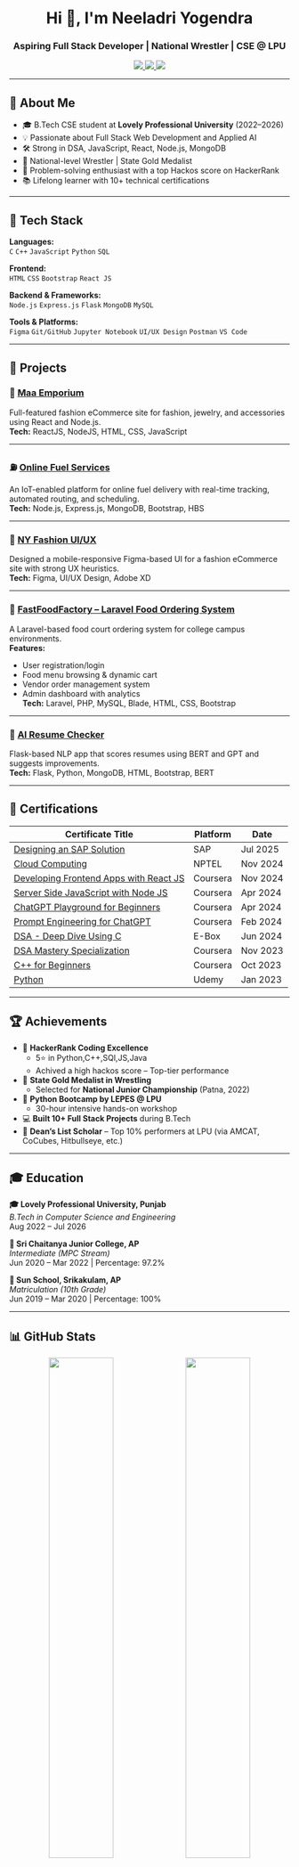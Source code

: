 <h1 align="center">Hi 👋, I'm Neeladri Yogendra</h1>
<h3 align="center">Aspiring Full Stack Developer | National Wrestler | CSE @ LPU</h3>

<p align="center">
  <a href="https://www.linkedin.com/in/yogendra-neeladri-37b60224b/" target="_blank">
    <img src="https://img.shields.io/badge/LinkedIn-YogendraNeeladri-blue?style=flat-square&logo=linkedin" />
  </a>
  <a href="https://github.com/YogendraNeeladri" target="_blank">
    <img src="https://img.shields.io/badge/GitHub-YogendraNeeladri-black?style=flat-square&logo=github" />
  </a>
  <a href="mailto:yogiyadav1970@gmail.com">
    <img src="https://img.shields.io/badge/Email-yogiyadav1970@gmail.com-red?style=flat-square&logo=gmail" />
  </a>
</p>

---

## 💼 About Me

- 🎓 B.Tech CSE student at **Lovely Professional University** (2022–2026)  
- 💡 Passionate about Full Stack Web Development and Applied AI  
- 🛠️ Strong in DSA, JavaScript, React, Node.js, MongoDB  
- 🥇 National-level Wrestler | State Gold Medalist  
- 🎯 Problem-solving enthusiast with a top Hackos score on HackerRank  
- 📚 Lifelong learner with 10+ technical certifications

---

## 🔧 Tech Stack

**Languages:**  
`C` `C++` `JavaScript` `Python` `SQL`

**Frontend:**  
`HTML` `CSS` `Bootstrap` `React JS`

**Backend & Frameworks:**  
`Node.js` `Express.js` `Flask` `MongoDB` `MySQL`

**Tools & Platforms:**  
`Figma` `Git/GitHub` `Jupyter Notebook` `UI/UX Design` `Postman` `VS Code`

---

## 🚀 Projects

### 👗 [Maa Emporium](https://github.com/YogendraNeeladri/MaaEmporium)  
Full-featured fashion eCommerce site for fashion, jewelry, and accessories using React and Node.js.  
**Tech:** ReactJS, NodeJS, HTML, CSS, JavaScript  

---

### ⛽ [Online Fuel Services](https://github.com/YogendraNeeladri/E-Commerce-Website-Frontend-Backend-Online-Fuel-Services)  
An IoT-enabled platform for online fuel delivery with real-time tracking, automated routing, and scheduling.  
**Tech:** Node.js, Express.js, MongoDB, Bootstrap, HBS  

---

### 🎨 [NY Fashion UI/UX](https://github.com/YogendraNeeladri/NY-Fashion-UI-UX)  
Designed a mobile-responsive Figma-based UI for a fashion eCommerce site with strong UX heuristics.  
**Tech:** Figma, UI/UX Design, Adobe XD  

---

### 🍔 [FastFoodFactory – Laravel Food Ordering System](https://github.com/YogendraNeeladri/FastFoodFactory-laravel)  
A Laravel-based food court ordering system for college campus environments.  
**Features:**  
- User registration/login  
- Food menu browsing & dynamic cart  
- Vendor order management system  
- Admin dashboard with analytics  
**Tech:** Laravel, PHP, MySQL, Blade, HTML, CSS, Bootstrap   

---

### 🤖 [AI Resume Checker](https://github.com/YogendraNeeladri/AIResumeChecker) 
Flask-based NLP app that scores resumes using BERT and GPT and suggests improvements.  
**Tech:** Flask, Python, MongoDB, HTML, Bootstrap, BERT  

---

## 📜 Certifications

| Certificate Title | Platform | Date |
|------------------|----------|------|
| [Designing an SAP Solution](https://www.coursera.org/account/accomplishments/verify/5G8LKXRCE8BH) | SAP | Jul 2025 |
| [Cloud Computing](https://archive.nptel.ac.in/content/noc/NOC24/SEM2/Ecertificates/106/noc24-cs118/Course/NPTEL24CS118S167020308604433082.pdf) | NPTEL | Nov 2024 |
| [Developing Frontend Apps with React JS](https://www.coursera.org/account/accomplishments/verify/5RFIPEPOFDDA) | Coursera | Nov 2024 |
| [Server Side JavaScript with Node JS](https://www.coursera.org/account/accomplishments/verify/NDJPRD2VZ4LK) | Coursera | Apr 2024 |
| [ChatGPT Playground for Beginners](https://www.coursera.org/account/accomplishments/verify/CSV6WPTF7EM7) | Coursera | Apr 2024 |
| [Prompt Engineering for ChatGPT](https://www.coursera.org/account/accomplishments/verify/P3CU666RRTW5) | Coursera | Feb 2024 |
| [DSA - Deep Dive Using C](https://apipro.e-box.co.in/course/previewCourseCompletionCertificate?code=98bd472c-b6a2-4be0-aa94-6afcf8130c3b) | E-Box | Jun 2024 |
| [DSA Mastery Specialization](https://www.coursera.org/account/accomplishments/specialization/KHB48PZ7NF8F) | Coursera | Nov 2023 |
| [C++ for Beginners](https://www.coursera.org/account/accomplishments/specialization/ZLR4AL88EGUQ) | Coursera | Oct 2023 |
| [Python](https://www.udemy.com/certificate/UC-41b99bd9-2289-4178-8304-9b81f3e7dd21/) | Udemy | Jan 2023 |

---

## 🏆 Achievements

- 🧠 **HackerRank Coding Excellence**  
  - 5⭐ in Python,C++,SQl,JS,Java 
  - Achived a high hackos score – Top-tier performance  
- 🥇 **State Gold Medalist in Wrestling**  
  - Selected for **National Junior Championship** (Patna, 2022)  
- 🧪 **Python Bootcamp by LEPES @ LPU**  
  - 30-hour intensive hands-on workshop  
- 💻 **Built 10+ Full Stack Projects** during B.Tech  
- 🏅 **Dean’s List Scholar** – Top 10% performers at LPU (via AMCAT, CoCubes, Hitbullseye, etc.)

---

## 🎓 Education

**🎓 Lovely Professional University, Punjab**  
*B.Tech in Computer Science and Engineering*  
Aug 2022 – Jul 2026 

**🏫 Sri Chaitanya Junior College, AP**  
*Intermediate (MPC Stream)*  
Jun 2020 – Mar 2022 | Percentage: 97.2%  

**🏫 Sun School, Srikakulam, AP**  
*Matriculation (10th Grade)*  
Jun 2019 – Mar 2020 | Percentage: 100%

---

## 📊 GitHub Stats

<p align="center">
  <img src="https://github-readme-stats.vercel.app/api?username=YogendraNeeladri&show_icons=true&theme=tokyonight" width="48%" />
  <img src="https://github-readme-streak-stats.herokuapp.com/?user=YogendraNeeladri&theme=tokyonight" width="48%" />
</p>

---

## 📫 Let's Connect

If you’re into tech, startups, AI, or even sports — reach out via [LinkedIn](https://www.linkedin.com/in/yogendra-neeladri-37b60224b/) or [Email](mailto:yogiyadav1970@gmail.com) 🤝

---

*Thank you for visiting my GitHub Profile! Keep Building 🚀*
